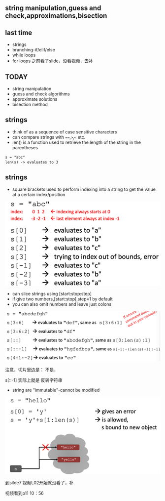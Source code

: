 ## string manipulation,guess and check,approximations,bisection  
## last time
* strings
* branching-if/elif/else
* while loops
* for loops
之前看了slide，没看视频，去补

## TODAY
* string manipulation
* guess and check algorithms
* approximate solutions
* bisection method  

## strings
* think of as a sequence of case sensitive characters
* can compare strings with `==`,`>`,`<` etc.
* len() is a function used to retrieve the length of the string in the parentheses

```
s = "abc"
len(s) -> evaluates to 3
```

## strings
* square brackets used to perform indexing into a string to get the value at a certain index/position

![image-20220203151032627](https://raw.githubusercontent.com/lunnche/picgo-image/main/image-20220203151032627.png)

* can slice strings using [start:stop:step]
* if give two numbers,[start:stop],step=1 by default
* you can also omit numbers and leave just colons

![image-20220203151213452](https://raw.githubusercontent.com/lunnche/picgo-image/main/image-20220203151213452.png)

注意，切片里边是： 不是，

s[::-1] 实际上就是 反转字符串

* string are "immutable"-cannot be modified

![image-20220203152206695](https://raw.githubusercontent.com/lunnche/picgo-image/main/image-20220203152206695.png)

到silde7 视频L02开始就没看了，补

视频看到p11  10：56
